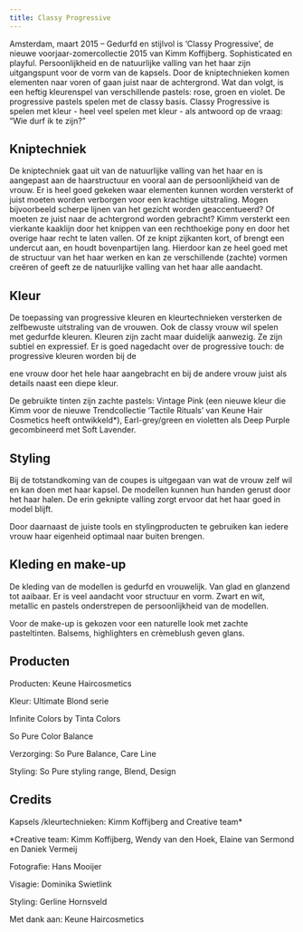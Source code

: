 ```yaml
---
title: Classy Progressive
---
```


Amsterdam, maart 2015 – Gedurfd en stijlvol is ‘Classy Progressive’, de nieuwe voorjaar-zomercollectie 2015 van Kimm Koffijberg. Sophisticated en playful. Persoonlijkheid en de natuurlijke valling van het haar zijn uitgangspunt voor de vorm van de kapsels. Door de kniptechnieken komen elementen naar voren of gaan juist naar de achtergrond. Wat dan volgt, is een heftig kleurenspel van verschillende pastels: rose, groen en violet. De progressive pastels spelen met de classy basis. Classy Progressive is spelen met kleur - heel veel spelen met kleur - als antwoord op de vraag: “Wie durf ik te zijn?”

## Kniptechniek

De kniptechniek gaat uit van de natuurlijke valling van het haar en is aangepast aan de haarstructuur en vooral aan de persoonlijkheid van de vrouw.
Er is heel goed gekeken waar elementen kunnen worden versterkt of juist moeten worden verborgen voor een krachtige uitstraling. Mogen bijvoorbeeld scherpe lijnen van het gezicht worden geaccentueerd? Of moeten ze juist naar de achtergrond worden gebracht?
Kimm versterkt een vierkante kaaklijn door het knippen van een rechthoekige pony en door het overige haar recht te laten vallen.
Of ze knipt zijkanten kort, of brengt een undercut aan, en houdt bovenpartijen lang. Hierdoor kan ze heel goed met de structuur van het haar werken en kan ze verschillende (zachte) vormen cre&euml;ren of geeft ze de natuurlijke valling van het haar alle aandacht.

## Kleur

De toepassing van progressive kleuren en kleurtechnieken versterken de zelfbewuste uitstraling van de vrouwen. Ook de classy vrouw wil spelen met gedurfde kleuren. Kleuren zijn zacht maar duidelijk aanwezig. Ze zijn subtiel en expressief. Er is goed nagedacht over de progressive touch: de progressive kleuren worden bij de

ene vrouw door het hele haar aangebracht en bij de andere vrouw juist als details naast een diepe kleur.

De gebruikte tinten zijn zachte pastels: Vintage Pink (een nieuwe kleur die Kimm voor de nieuwe Trendcollectie ‘Tactile Rituals’ van Keune Hair Cosmetics heeft ontwikkeld\*), Earl-grey/green en violetten als Deep Purple gecombineerd met Soft Lavender.

## Styling

Bij de totstandkoming van de coupes is uitgegaan van wat de vrouw zelf wil en kan doen met haar kapsel. De modellen kunnen hun handen gerust door het haar halen. De erin geknipte valling zorgt ervoor dat het haar goed in model blijft.

Door daarnaast de juiste tools en stylingproducten te gebruiken kan iedere vrouw haar eigenheid optimaal naar buiten brengen.

## Kleding en make-up

De kleding van de modellen is gedurfd en vrouwelijk. Van glad en glanzend tot aaibaar. Er is veel aandacht voor structuur en vorm. Zwart en wit, metallic en pastels onderstrepen de persoonlijkheid van de modellen.

Voor de make-up is gekozen voor een naturelle look met zachte pasteltinten. Balsems, highlighters en cr&egrave;meblush geven glans.

## Producten

Producten: Keune Haircosmetics

Kleur: Ultimate Blond serie

Infinite Colors by Tinta Colors

So Pure Color Balance

Verzorging: So Pure Balance, Care Line

Styling: So Pure styling range, Blend, Design

## Credits

Kapsels /kleurtechnieken: Kimm Koffijberg and Creative team\*

\*Creative team: Kimm Koffijberg, Wendy van den Hoek, Elaine van Sermond en Daniek Vermeij

Fotografie: Hans Mooijer

Visagie: Dominika Swietlink

Styling: Gerline Hornsveld

Met dank aan: Keune Haircosmetics

&nbsp;